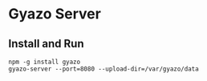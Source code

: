 # Gyazo Server

## Install and Run

    npm -g install gyazo
    gyazo-server --port=8080 --upload-dir=/var/gyazo/data
